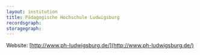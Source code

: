 ```yaml
---
layout: institution
title: Pädagogische Hochschule Ludwigsburg
recordsgraph: 
storagegraph: 
---
```


Website: [http://www.ph-ludwigsburg.de/](http://www.ph-ludwigsburg.de/)
